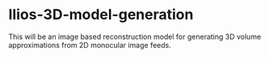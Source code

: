 # Ilios-3D-model-generation
This will be an image based reconstruction model for generating 3D volume approximations from  2D monocular image feeds.

